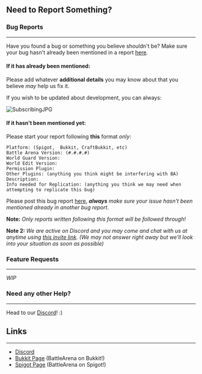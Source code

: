 ## Need to Report Something?

### Bug Reports
------------
Have you found a bug or something you believe shouldn't be? Make sure your bug hasn't already been mentioned in a report [here](https://github.com/BattlePluginsDev/BattleArena/issues/).

#### If it has already been mentioned:

Please add whatever **additional details** you may know about that you believe *may* help us fix it.

If you wish to be updated about development, you can always:

![SubscribingJPG](http://i.imgur.com/4UGlfAV.png "Subscribing to Report")

#### If it hasn't been mentioned yet:

Please start your report following **this** format *only*:

```
Platform: (Spigot,  Bukkit, CraftBukkit, etc)
Battle Arena Version: (#.#.#.#)
World Guard Version:
World Edit Version:
Permission Plugin:
Other Plugins: (anything you think might be interfering with BA)
Description:
Info needed for Replication: (anything you think we may need when attempting to replicate this bug)
```

Please post this bug report [here](https://github.com/BattlePluginsDev/BattleArena/issues/new), _**always** make sure your issue hasn't been mentioned already in another bug report_.

**Note:** _Only reports written following this format will be followed through!_

**Note 2:** _We are active on Discord and you may come and chat with us at anytime using [this invite link](https://discord.gg/tMVPVJf). (We may not answer right away but we'll look into your situation as soon as possible)_

### Feature Requests
------------

*WIP*

### Need any other Help?
------------

Head to our [Discord](https://discord.gg/tMVPVJf)! :)

## Links
------------
* [Discord](https://discord.gg/tMVPVJf) 
* [Bukkit Page](http://dev.bukkit.org/bukkit-plugins/battlearena2/) (BattleArena on Bukkit!)
* [Spigot Page](http://spigotmc.org/resources/battle-arena.2164/) (BattleArena on Spigot!)
